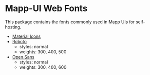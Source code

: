 # Mapp-UI Web Fonts
This package contains the fonts commonly used in Mapp UIs for self-hosting.

* [Material Icons](https://fonts.google.com/icons)
* [Roboto](https://fonts.google.com/specimen/Roboto)
    * styles: normal
    * weights: 300, 400, 500
* [Open Sans](https://fonts.google.com/specimen/Open+Sans)
    * styles: normal
    * weights: 300, 400, 600
